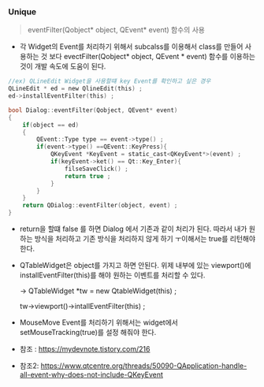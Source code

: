### Unique



> eventFilter(Qobject* object, QEvent* event) 함수의 사용

* 각 Widget의 Event를 처리하기 위해서 subcalss를 이용해서 class를 만들어 사용하는 것 보다 evectFilter(Qobject* object, QEvent * event) 함수를 이용하는 것이 개발 속도에 도움이 된다.

```c 
//ex) QLineEdit Widget을 사용할떄 key Event를 확인하고 싶은 경우
QLineEdit * ed = new QlineEdit(this) ;
ed->installEventFilter(this) ;

bool Dialog::eventFilter(Qobject, QEvent* event)
{
    if(object == ed)
    {
        QEvent::Type type == event->type() ;
        if(event->type() ==QEvent::KeyPress){
            QKeyEvent *KeyEvent = static_cast<QKeyEvent*>(event) ;
            if(keyEvent->ket() == Qt::Key_Enter){
                filseSaveClick() ;
                return true ;
            }
        }
    }
    return QDialog::eventFilter(object, event) ;
}
```

* return을 할떄  false 를 하면 Dialog 에서 기존과 같이 처리가 된다. 따라서 내가 원하는 방식을 처리하고 기존 방식을 처리하지 않게 하기 ㅜ이해서는 true를 리턴해야한다. 

* QTableWidget은 object를 가지고 하면 안된다. 위제 내부에 있는 viewport()에 installEventFilter(this)를 해야 원하는 이벤트를 처리할 수 있다. 

  -> QTableWidget *tw = new QtableWidget(this) ;

  tw->viewport()->intallEventFilter(this) ;

* MouseMove Event를 처리하기 위해서는 widget에서 setMouseTracking(true)를 설정 해줘야 한다.

* 참조 :  https://mydevnote.tistory.com/216 
* 참조2:  https://www.qtcentre.org/threads/50090-QApplication-handle-all-event-why-does-not-include-QKeyEvent 
